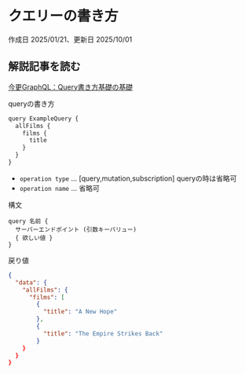 # クエリーの書き方

作成日 2025/01/21、更新日 2025/10/01

## 解説記事を読む

[今更GraphQL：Query書き方基礎の基礎](https://zenn.dev/soma3134/articles/cb6b9de2564fb6)

queryの書き方

```javascript
query ExampleQuery {
  allFilms {
    films {
      title
    }
  }
}
```

- `operation type` ... [query,mutation,subscription] queryの時は省略可
- `operation name` ... 省略可

構文

```text
query 名前 {
  サーバーエンドポイント (引数キーバリュー)
  { 欲しい値 }
}
```

戻り値

```json
{
  "data": {
    "allFilms": {
      "films": [
        {
          "title": "A New Hope"
        },
        {
          "title": "The Empire Strikes Back"
        }
    }
  }
}
```
